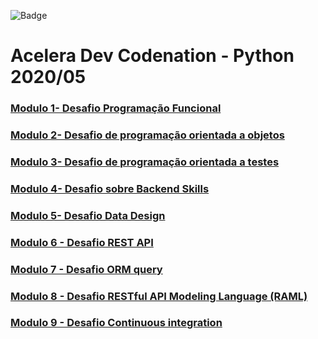 ![Badge](https://img.shields.io/static/v1?label=Python&message=Codenation&color=purple&style=plastic&logo=Python)

# Acelera Dev Codenation - Python 2020/05

### [Modulo 1- Desafio Programação Funcional](/python-5) 

### [Modulo 2- Desafio de programação orientada a objetos](/python-6) 

### [Modulo 3- Desafio de programação orientada a testes](/python-7) 

### [Modulo 4- Desafio sobre Backend Skills](/python-8) 

### [Modulo 5- Desafio Data Design](/python-9) 

### [Modulo 6 - Desafio REST API](/python-10)

### [Modulo 7 - Desafio ORM query](/python-11)

### [Modulo 8 - Desafio RESTful API Modeling Language (RAML)](/python-12)

### [Modulo 9 - Desafio Continuous integration](/python-13)


